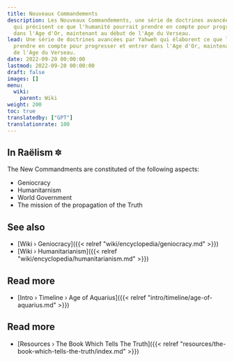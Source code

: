 ```yaml
---
title: Nouveaux Commandements
description: Les Nouveaux Commandements, une série de doctrines avancées par Yahweh
  qui précisent ce que l'humanité pourrait prendre en compte pour progresser et entrer
  dans l'Age d'Or, maintenant au début de l'Age du Verseau.
lead: Une série de doctrines avancées par Yahweh qui élaborent ce que l'humanité pourrait
  prendre en compte pour progresser et entrer dans l'Age d'Or, maintenant au début
  de l'Age du Verseau.
date: 2022-09-20 00:00:00
lastmod: 2022-09-20 00:00:00
draft: false
images: []
menu:
  wiki:
    parent: Wiki
weight: 200
toc: true
translatedby: ["GPT"]
translationrate: 100
---
```


## In Raëlism 🔯

The New Commandments are constituted of the following aspects:

- Geniocracy
- Humanitarnism
- World Government
- The mission of the propagation of the Truth

## See also

- [Wiki › Geniocracy]({{< relref "wiki/encyclopedia/geniocracy.md" >}})
- [Wiki › Humanitarianism]({{< relref "wiki/encyclopedia/humanitarianism.md" >}})

## Read more

- [Intro › Timeline › Age of Aquarius]({{< relref "intro/timeline/age-of-aquarius.md" >}})

## Read more

- [Resources › The Book Which Tells The Truth]({{< relref "resources/the-book-which-tells-the-truth/index.md" >}})
